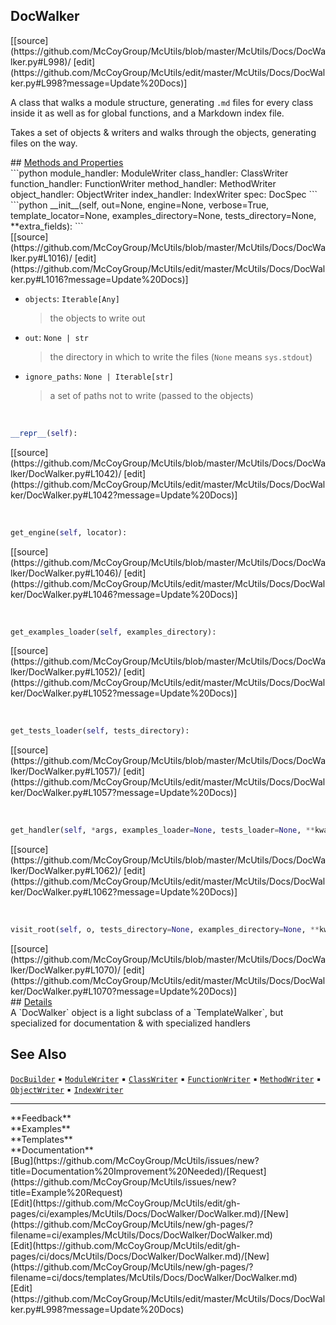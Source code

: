 ## <a id="McUtils.Docs.DocWalker.DocWalker">DocWalker</a> 

<div class="docs-source-link" markdown="1">
[[source](https://github.com/McCoyGroup/McUtils/blob/master/McUtils/Docs/DocWalker.py#L998)/
[edit](https://github.com/McCoyGroup/McUtils/edit/master/McUtils/Docs/DocWalker.py#L998?message=Update%20Docs)]
</div>

A class that walks a module structure, generating `.md` files for every class inside it as well as for global functions,
and a Markdown index file.

Takes a set of objects & writers and walks through the objects, generating files on the way.







<div class="collapsible-section">
 <div class="collapsible-section collapsible-section-header" markdown="1">
## <a class="collapse-link" data-toggle="collapse" href="#methods" markdown="1"> Methods and Properties</a> <a class="float-right" data-toggle="collapse" href="#methods"><i class="fa fa-chevron-down"></i></a>
 </div>
 <div class="collapsible-section collapsible-section-body collapse show" id="methods" markdown="1">
 ```python
module_handler: ModuleWriter
class_handler: ClassWriter
function_handler: FunctionWriter
method_handler: MethodWriter
object_handler: ObjectWriter
index_handler: IndexWriter
spec: DocSpec
```
<a id="McUtils.Docs.DocWalker.DocWalker.__init__" class="docs-object-method">&nbsp;</a> 
```python
__init__(self, out=None, engine=None, verbose=True, template_locator=None, examples_directory=None, tests_directory=None, **extra_fields): 
```
<div class="docs-source-link" markdown="1">
[[source](https://github.com/McCoyGroup/McUtils/blob/master/McUtils/Docs/DocWalker.py#L1016)/
[edit](https://github.com/McCoyGroup/McUtils/edit/master/McUtils/Docs/DocWalker.py#L1016?message=Update%20Docs)]
</div>

  - `objects`: `Iterable[Any]`
    > the objects to write out
  - `out`: `None | str`
    > the directory in which to write the files (`None` means `sys.stdout`)
  - `ignore_paths`: `None | Iterable[str]`
    > a set of paths not to write (passed to the objects)


<a id="McUtils.Docs.DocWalker.DocWalker.__repr__" class="docs-object-method">&nbsp;</a> 
```python
__repr__(self): 
```
<div class="docs-source-link" markdown="1">
[[source](https://github.com/McCoyGroup/McUtils/blob/master/McUtils/Docs/DocWalker/DocWalker.py#L1042)/
[edit](https://github.com/McCoyGroup/McUtils/edit/master/McUtils/Docs/DocWalker/DocWalker.py#L1042?message=Update%20Docs)]
</div>


<a id="McUtils.Docs.DocWalker.DocWalker.get_engine" class="docs-object-method">&nbsp;</a> 
```python
get_engine(self, locator): 
```
<div class="docs-source-link" markdown="1">
[[source](https://github.com/McCoyGroup/McUtils/blob/master/McUtils/Docs/DocWalker/DocWalker.py#L1046)/
[edit](https://github.com/McCoyGroup/McUtils/edit/master/McUtils/Docs/DocWalker/DocWalker.py#L1046?message=Update%20Docs)]
</div>


<a id="McUtils.Docs.DocWalker.DocWalker.get_examples_loader" class="docs-object-method">&nbsp;</a> 
```python
get_examples_loader(self, examples_directory): 
```
<div class="docs-source-link" markdown="1">
[[source](https://github.com/McCoyGroup/McUtils/blob/master/McUtils/Docs/DocWalker/DocWalker.py#L1052)/
[edit](https://github.com/McCoyGroup/McUtils/edit/master/McUtils/Docs/DocWalker/DocWalker.py#L1052?message=Update%20Docs)]
</div>


<a id="McUtils.Docs.DocWalker.DocWalker.get_tests_loader" class="docs-object-method">&nbsp;</a> 
```python
get_tests_loader(self, tests_directory): 
```
<div class="docs-source-link" markdown="1">
[[source](https://github.com/McCoyGroup/McUtils/blob/master/McUtils/Docs/DocWalker/DocWalker.py#L1057)/
[edit](https://github.com/McCoyGroup/McUtils/edit/master/McUtils/Docs/DocWalker/DocWalker.py#L1057?message=Update%20Docs)]
</div>


<a id="McUtils.Docs.DocWalker.DocWalker.get_handler" class="docs-object-method">&nbsp;</a> 
```python
get_handler(self, *args, examples_loader=None, tests_loader=None, **kwargs): 
```
<div class="docs-source-link" markdown="1">
[[source](https://github.com/McCoyGroup/McUtils/blob/master/McUtils/Docs/DocWalker/DocWalker.py#L1062)/
[edit](https://github.com/McCoyGroup/McUtils/edit/master/McUtils/Docs/DocWalker/DocWalker.py#L1062?message=Update%20Docs)]
</div>


<a id="McUtils.Docs.DocWalker.DocWalker.visit_root" class="docs-object-method">&nbsp;</a> 
```python
visit_root(self, o, tests_directory=None, examples_directory=None, **kwargs): 
```
<div class="docs-source-link" markdown="1">
[[source](https://github.com/McCoyGroup/McUtils/blob/master/McUtils/Docs/DocWalker/DocWalker.py#L1070)/
[edit](https://github.com/McCoyGroup/McUtils/edit/master/McUtils/Docs/DocWalker/DocWalker.py#L1070?message=Update%20Docs)]
</div>
 </div>
</div>



<div class="collapsible-section">
 <div class="collapsible-section collapsible-section-header" markdown="1">
## <a class="collapse-link" data-toggle="collapse" href="#Details-6e9393" markdown="1"> Details</a> <a class="float-right" data-toggle="collapse" href="#Details-6e9393"><i class="fa fa-chevron-down"></i></a>
 </div>
 <div class="collapsible-section collapsible-section-body collapse show" id="Details-6e9393" markdown="1">
 A `DocWalker` object is a light subclass of a `TemplateWalker`, but specialized for documentation & with specialized handlers
 </div>
</div>








## See Also
[`DocBuilder`](../DocsBuilder/DocBuilder.md)<span>&nbsp;&#9642;&nbsp;</span>[`ModuleWriter`](ModuleWriter.md)<span>&nbsp;&#9642;&nbsp;</span>[`ClassWriter`](ClassWriter.md)<span>&nbsp;&#9642;&nbsp;</span>[`FunctionWriter`](FunctionWriter.md)<span>&nbsp;&#9642;&nbsp;</span>[`MethodWriter`](MethodWriter.md)<span>&nbsp;&#9642;&nbsp;</span>[`ObjectWriter`](ObjectWriter.md)<span>&nbsp;&#9642;&nbsp;</span>[`IndexWriter`](IndexWriter.md)

---


<div markdown="1" class="text-secondary">
<div class="container">
  <div class="row">
   <div class="col" markdown="1">
**Feedback**   
</div>
   <div class="col" markdown="1">
**Examples**   
</div>
   <div class="col" markdown="1">
**Templates**   
</div>
   <div class="col" markdown="1">
**Documentation**   
</div>
   <div class="col" markdown="1">
   
</div>
   <div class="col" markdown="1">
   
</div>
   <div class="col" markdown="1">
   
</div>
</div>
  <div class="row">
   <div class="col" markdown="1">
[Bug](https://github.com/McCoyGroup/McUtils/issues/new?title=Documentation%20Improvement%20Needed)/[Request](https://github.com/McCoyGroup/McUtils/issues/new?title=Example%20Request)   
</div>
   <div class="col" markdown="1">
[Edit](https://github.com/McCoyGroup/McUtils/edit/gh-pages/ci/examples/McUtils/Docs/DocWalker/DocWalker.md)/[New](https://github.com/McCoyGroup/McUtils/new/gh-pages/?filename=ci/examples/McUtils/Docs/DocWalker/DocWalker.md)   
</div>
   <div class="col" markdown="1">
[Edit](https://github.com/McCoyGroup/McUtils/edit/gh-pages/ci/docs/McUtils/Docs/DocWalker/DocWalker.md)/[New](https://github.com/McCoyGroup/McUtils/new/gh-pages/?filename=ci/docs/templates/McUtils/Docs/DocWalker/DocWalker.md)   
</div>
   <div class="col" markdown="1">
[Edit](https://github.com/McCoyGroup/McUtils/edit/master/McUtils/Docs/DocWalker.py#L998?message=Update%20Docs)   
</div>
   <div class="col" markdown="1">
   
</div>
   <div class="col" markdown="1">
   
</div>
   <div class="col" markdown="1">
   
</div>
</div>
</div>
</div>